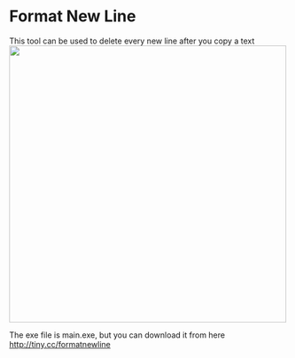 # Format New Line
 This tool can be used to delete every new line after you copy a text
 <img src="[/images/output/video1.gif](https://user-images.githubusercontent.com/58659139/199491101-9afe3173-1daa-4353-b509-f9f50a2c17f0.gif)" width="500" height="500"/>




The exe file is main.exe, but you can download it from here
http://tiny.cc/formatnewline
